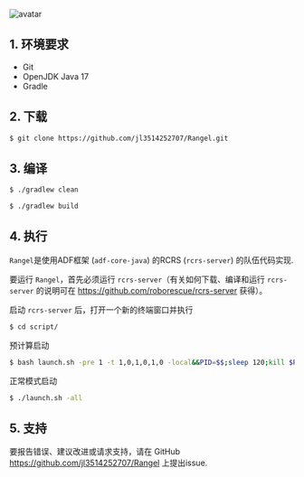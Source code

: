 ![avatar](https://www.aust.edu.cn/__local/8/7B/80/638D1607174C29D4831915BA71E_01FFC6E0_D2E6.png)

## 1. 环境要求

* Git
* OpenJDK Java 17
* Gradle

## 2. 下载

```bash
$ git clone https://github.com/jl3514252707/Rangel.git
```

## 3. 编译

```bash
$ ./gradlew clean
```

```bash
$ ./gradlew build
```

## 4. 执行

`Rangel`是使用ADF框架 (`adf-core-java`) 的RCRS (`rcrs-server`) 的队伍代码实现.

要运行 `Rangel`，首先必须运行 `rcrs-server`（有关如何下载、编译和运行 `rcrs-server` 的说明可在 <https://github.com/roborescue/rcrs-server> 获得）。

启动 `rcrs-server` 后，打开一个新的终端窗口并执行

```bash
$ cd script/
```

预计算启动

```bash
$ bash launch.sh -pre 1 -t 1,0,1,0,1,0 -local&&PID=$$;sleep 120;kill $PID
```

正常模式启动

```bash
$ ./launch.sh -all
```

## 5. 支持

要报告错误、建议改进或请求支持，请在 GitHub <https://github.com/jl3514252707/Rangel> 上提出issue.
